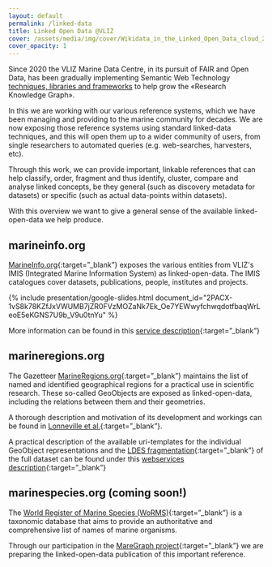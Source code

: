 ```yaml
---
layout: default
permalink: /linked-data
title: Linked Open Data @VLIZ
cover: /assets/media/img/cover/Wikidata_in_the_Linked_Open_Data_cloud_2020-08-20.svg
cover_opacity: 1
---
```


Since 2020 the VLIZ Marine Data Centre, in its pursuit of FAIR and Open Data, has been gradually implementing Semantic Web Technology [techniques, libraries and frameworks](/fair-open-data#technical) to help grow the «Research Knowledge Graph». 

In this we are working with our various reference systems, which we have been managing and providing to the marine community for decades. We are now exposing those reference systems using standard linked-data techniques, and this will open them up to a wider community of users, from single researchers to automated queries (e.g. web-searches, harvesters, etc).

Through this work, we can provide important, linkable references that can help classify, order, fragment and thus identify, cluster, compare and analyse linked concepts, be they general (such as discovery metadata for datasets) or specific (such as actual data-points within datasets).

With this overview we want to give a general sense of the available linked-open-data we help produce.

## marineinfo.org <a name="marineinfo"></a>

[MarineInfo.org](https://marineinfo.org/){:target=”_blank”} exposes the various entities from VLIZ's IMIS (Integrated Marine Information System) as linked-open-data. The IMIS catalogues cover datasets, publications, people, institutes and projects.

{% include presentation/google-slides.html
   document_id="2PACX-1vS8k78KZfJxVWUMB7jZR0FVzMOZaNk7Ek_Oe7YEWwyfchwqdotfbaqWrLeoE5eKGNS7U9b_V9u0tnYu"
%}
 
More information can be found in this [service description](https://marineinfo.org/products-and-services){:target=”_blank”}

## marineregions.org <a name="marineregions"></a>

The Gazetteer [MarineRegions.org](https://marineregions.org/){:target=”_blank”} maintains the list of named and identified geographical regions for a practical use in scientific research. These so-called GeoObjects are exposed as linked-open-data, including the relations between them and their geometries.

A thorough description and motivation of its development and workings can be found in [Lonneville et al.](https://marineinfo.org/id/publication/346947){:target=”_blank”}.

A practical description of the available uri-templates for the individual GeoObject representations and the [LDES fragmentation](https://marineregions.org/feed){:target=”_blank”} of the full dataset can be found under this [webservices description](https://marineregions.org/gazetteer.php?p=webservices){:target=”_blank”} 


## marinespecies.org (coming soon!) <a name="marinespecies"></a>

The [World Register of Marine Species (WoRMS)](https://marinespecies.org/){:target=”_blank”} is a taxonomic database that aims to provide an authoritative and comprehensive list of names of marine organisms.

Through our participation in the [MareGraph project](https://www.maregraph.eu/){:target=”_blank”} we are preparing the linked-open-data publication of this important reference.


